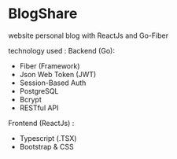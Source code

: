 # BlogShare
website personal blog with ReactJs and Go-Fiber 

technology used : 
Backend (Go):
- Fiber (Framework)
- Json Web Token (JWT)
- Session-Based Auth
- PostgreSQL
- Bcrypt
- RESTful API

Frontend (ReactJs) :
- Typescript (.TSX)
- Bootstrap & CSS
